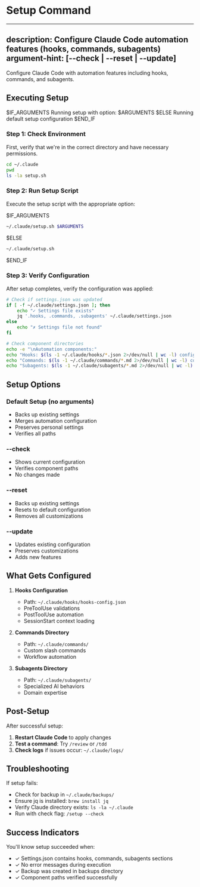 # Setup Command

---
description: Configure Claude Code automation features (hooks, commands, subagents)
argument-hint: [--check | --reset | --update]
---

Configure Claude Code with automation features including hooks, commands, and subagents.

## Executing Setup

$IF_ARGUMENTS
Running setup with option: $ARGUMENTS
$ELSE
Running default setup configuration
$END_IF

### Step 1: Check Environment
First, verify that we're in the correct directory and have necessary permissions.

```bash
cd ~/.claude
pwd
ls -la setup.sh
```

### Step 2: Run Setup Script
Execute the setup script with the appropriate option:

$IF_ARGUMENTS
```bash
~/.claude/setup.sh $ARGUMENTS
```
$ELSE
```bash
~/.claude/setup.sh
```
$END_IF

### Step 3: Verify Configuration
After setup completes, verify the configuration was applied:

```bash
# Check if settings.json was updated
if [ -f ~/.claude/settings.json ]; then
    echo "✓ Settings file exists"
    jq '.hooks, .commands, .subagents' ~/.claude/settings.json
else
    echo "✗ Settings file not found"
fi

# Check component directories
echo -e "\nAutomation components:"
echo "Hooks: $(ls -1 ~/.claude/hooks/*.json 2>/dev/null | wc -l) configuration files"
echo "Commands: $(ls -1 ~/.claude/commands/*.md 2>/dev/null | wc -l) commands available"
echo "Subagents: $(ls -1 ~/.claude/subagents/*.md 2>/dev/null | wc -l) specialized agents"
```

## Setup Options

### Default Setup (no arguments)
- Backs up existing settings
- Merges automation configuration
- Preserves personal settings
- Verifies all paths

### --check
- Shows current configuration
- Verifies component paths
- No changes made

### --reset  
- Backs up existing settings
- Resets to default configuration
- Removes all customizations

### --update
- Updates existing configuration
- Preserves customizations
- Adds new features

## What Gets Configured

1. **Hooks Configuration**
   - Path: `~/.claude/hooks/hooks-config.json`
   - PreToolUse validations
   - PostToolUse automation
   - SessionStart context loading

2. **Commands Directory**
   - Path: `~/.claude/commands/`
   - Custom slash commands
   - Workflow automation

3. **Subagents Directory**
   - Path: `~/.claude/subagents/`
   - Specialized AI behaviors
   - Domain expertise

## Post-Setup

After successful setup:

1. **Restart Claude Code** to apply changes
2. **Test a command**: Try `/review` or `/tdd`
3. **Check logs** if issues occur: `~/.claude/logs/`

## Troubleshooting

If setup fails:
- Check for backup in `~/.claude/backups/`
- Ensure jq is installed: `brew install jq`
- Verify Claude directory exists: `ls -la ~/.claude`
- Run with check flag: `/setup --check`

## Success Indicators

You'll know setup succeeded when:
- ✓ Settings.json contains hooks, commands, subagents sections
- ✓ No error messages during execution
- ✓ Backup was created in backups directory
- ✓ Component paths verified successfully